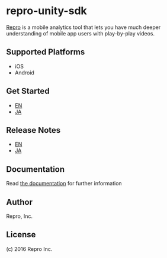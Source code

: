 # repro-unity-sdk

[Repro](https://repro.io/) is a mobile analytics tool that lets you have much deeper understanding of mobile app users with play-by-play videos.

## Supported Platforms

- iOS
- Android

## Get Started

- [EN](http://docs.repro.io/en/dev/sdk/getstarted/unity.html)
- [JA](http://docs.repro.io/ja/dev/sdk/getstarted/unity.html)

## Release Notes

- [EN](http://docs.repro.io/en/releases/sdk/unity/releases.html)
- [JA](http://docs.repro.io/ja/releases/sdk/unity/releases.html)

## Documentation

Read [the documentation](http://docs.repro.io) for further information

## Author

Repro, Inc.

## License

(c) 2016 Repro Inc.
